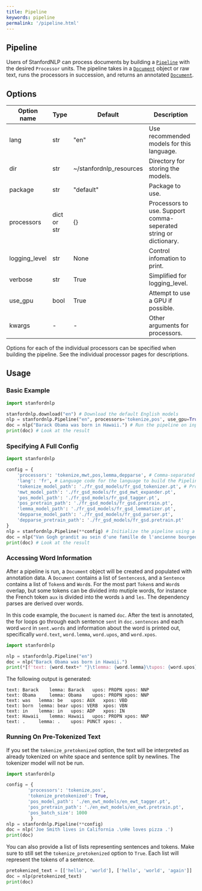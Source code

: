 ```yaml
---
title: Pipeline
keywords: pipeline
permalink: '/pipeline.html'
---
```


## Pipeline

Users of StanfordNLP can process documents by building a [`Pipeline`](pipeline.md) with the desired `Processor` units.  The pipeline takes in a [`Document`](data_objects.md#document)
object or raw text, runs the processors in succession, and returns an annotated [`Document`](data_objects.md#document).

## Options

| Option name | Type | Default | Description |
| --- | --- | --- | --- |
| lang | str | "en" | Use recommended models for this language. |
| dir | str | ~/stanfordnlp_resources | Directory for storing the models. |
| package | str | "default" | Package to use. |
| processors | dict or str | {} | Processors to use. Support comma-seperated string or dictionary. |
| logging_level | str | None | Control infomation to print. |
| verbose | str | True | Simplified for logging_level. |
| use_gpu | bool | True | Attempt to use a GPU if possible. |
| kwargs | - | - | Other arguments for processors. |

Options for each of the individual processors can be specified when building the pipeline.  See the individual processor pages for descriptions.

## Usage

### Basic Example

```python
import stanfordnlp

stanfordnlp.download("en") # Download the default English models
nlp = stanfordnlp.Pipeline("en", processors='tokenize,pos', use_gpu=True, pos_batch_size=3000) # Build the pipeline, specify part-of-speech processor's batch size
doc = nlp("Barack Obama was born in Hawaii.") # Run the pipeline on input text
print(doc) # Look at the result
```

### Specifying A Full Config 

```python
import stanfordnlp

config = {
	'processors': 'tokenize,mwt,pos,lemma,depparse', # Comma-separated list of processors to use
	'lang': 'fr', # Language code for the language to build the Pipeline in
	'tokenize_model_path': './fr_gsd_models/fr_gsd_tokenizer.pt', # Processor-specific arguments are set with keys "{processor_name}_{argument_name}"
	'mwt_model_path': './fr_gsd_models/fr_gsd_mwt_expander.pt',
	'pos_model_path': './fr_gsd_models/fr_gsd_tagger.pt',
	'pos_pretrain_path': './fr_gsd_models/fr_gsd.pretrain.pt',
	'lemma_model_path': './fr_gsd_models/fr_gsd_lemmatizer.pt',
	'depparse_model_path': './fr_gsd_models/fr_gsd_parser.pt',
	'depparse_pretrain_path': './fr_gsd_models/fr_gsd.pretrain.pt'
}
nlp = stanfordnlp.Pipeline(**config) # Initialize the pipeline using a configuration dict
doc = nlp("Van Gogh grandit au sein d'une famille de l'ancienne bourgeoisie.") # Run the pipeline on input text
print(doc) # Look at the result
```

### Accessing Word Information

After a pipeline is run, a `Document` object will be created and populated with annotation data.
A `Document` contains a list of `Sentences`s, and a `Sentence` contains a list of `Token`s and
`Word`s. For the most part `Token`s and `Word`s overlap, but some tokens can be divided into
mutiple words, for instance the French token `aux` is divided into the words `à` and `les`.  The
dependency parses are derived over words.

In this code example, the `Document` is named `doc`.  After the text is annotated, the for loops
go through each sentence `sent` in `doc.sentences` and each word `word` in `sent.words` and information
about the word is printed out, specifically `word.text`, `word.lemma`, `word.upos`, and `word.xpos`.

```python
import stanfordnlp

nlp = stanfordnlp.Pipeline("en")
doc = nlp("Barack Obama was born in Hawaii.")
print(*[f'text: {word.text+" "}\tlemma: {word.lemma}\tupos: {word.upos}\txpos: {word.xpos}' for sent in doc.sentences for word in sent.words], sep='\n')

```

The following output is generated:

```
text: Barack 	lemma: Barack	upos: PROPN	xpos: NNP
text: Obama 	lemma: Obama	upos: PROPN	xpos: NNP
text: was 	lemma: be	upos: AUX	xpos: VBD
text: born 	lemma: bear	upos: VERB	xpos: VBN
text: in 	lemma: in	upos: ADP	xpos: IN
text: Hawaii 	lemma: Hawaii	upos: PROPN	xpos: NNP
text: . 	lemma: .	upos: PUNCT	xpos: .
```


### Running On Pre-Tokenized Text

If you set the `tokenize_pretokenized` option, the text will be interpreted as already tokenized on white space and sentence split by newlines.
The tokenizer model will not be run.

```python
import stanfordnlp

config = {
        'processors': 'tokenize,pos',
        'tokenize_pretokenized': True,
        'pos_model_path': './en_ewt_models/en_ewt_tagger.pt',
        'pos_pretrain_path': './en_ewt_models/en_ewt.pretrain.pt',
        'pos_batch_size': 1000
         }
nlp = stanfordnlp.Pipeline(**config)
doc = nlp('Joe Smith lives in California .\nHe loves pizza .')
print(doc)
```

You can also provide a list of lists representing sentences and tokens.  Make sure to still set the `tokenize_pretokenized` option to `True`.
Each list will represent the tokens of a sentence.

```python
pretokenized_text = [['hello', 'world'], ['hello', 'world', 'again']]
doc = nlp(pretokenized_text)
print(doc)
```
